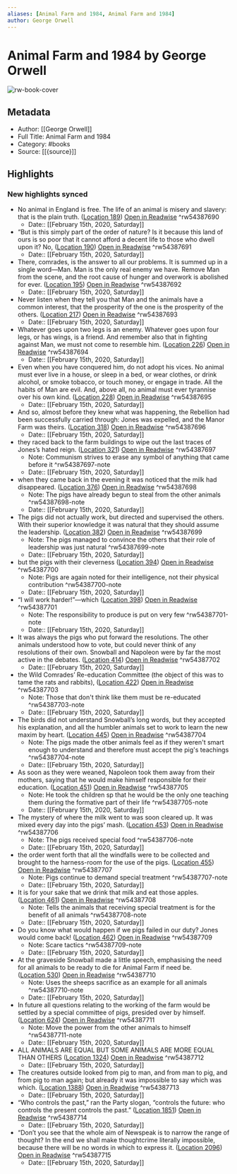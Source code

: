```yaml
---
aliases: [Animal Farm and 1984, Animal Farm and 1984]
author: George Orwell
---
```

# Animal Farm and 1984 by George Orwell

![rw-book-cover](https://images-na.ssl-images-amazon.com/images/I/41GNBHOYdgL._SL200_.jpg)

## Metadata
- Author: [[George Orwell]]
- Full Title: Animal Farm and 1984
- Category: #books
- Source: [[{source}]]

## Highlights
### New highlights synced
- No animal in England is free. The life of an animal is misery and slavery: that is the plain truth. ([Location 189](https://readwise.io/to_kindle?action=open&asin=B003ZX868W&location=189)) [Open in Readwise](https://readwise.io/open/54387690) ^rw54387690
    - Date:: [[February 15th, 2020, Saturday]]
- “But is this simply part of the order of nature? Is it because this land of ours is so poor that it cannot afford a decent life to those who dwell upon it? No, ([Location 190](https://readwise.io/to_kindle?action=open&asin=B003ZX868W&location=190)) [Open in Readwise](https://readwise.io/open/54387691) ^rw54387691
    - Date:: [[February 15th, 2020, Saturday]]
- There, comrades, is the answer to all our problems. It is summed up in a single word—Man. Man is the only real enemy we have. Remove Man from the scene, and the root cause of hunger and overwork is abolished for ever. ([Location 195](https://readwise.io/to_kindle?action=open&asin=B003ZX868W&location=195)) [Open in Readwise](https://readwise.io/open/54387692) ^rw54387692
    - Date:: [[February 15th, 2020, Saturday]]
- Never listen when they tell you that Man and the animals have a common interest, that the prosperity of the one is the prosperity of the others. ([Location 217](https://readwise.io/to_kindle?action=open&asin=B003ZX868W&location=217)) [Open in Readwise](https://readwise.io/open/54387693) ^rw54387693
    - Date:: [[February 15th, 2020, Saturday]]
- Whatever goes upon two legs is an enemy. Whatever goes upon four legs, or has wings, is a friend. And remember also that in fighting against Man, we must not come to resemble him. ([Location 226](https://readwise.io/to_kindle?action=open&asin=B003ZX868W&location=226)) [Open in Readwise](https://readwise.io/open/54387694) ^rw54387694
    - Date:: [[February 15th, 2020, Saturday]]
- Even when you have conquered him, do not adopt his vices. No animal must ever live in a house, or sleep in a bed, or wear clothes, or drink alcohol, or smoke tobacco, or touch money, or engage in trade. All the habits of Man are evil. And, above all, no animal must ever tyrannise over his own kind. ([Location 228](https://readwise.io/to_kindle?action=open&asin=B003ZX868W&location=228)) [Open in Readwise](https://readwise.io/open/54387695) ^rw54387695
    - Date:: [[February 15th, 2020, Saturday]]
- And so, almost before they knew what was happening, the Rebellion had been successfully carried through: Jones was expelled, and the Manor Farm was theirs. ([Location 318](https://readwise.io/to_kindle?action=open&asin=B003ZX868W&location=318)) [Open in Readwise](https://readwise.io/open/54387696) ^rw54387696
    - Date:: [[February 15th, 2020, Saturday]]
- they raced back to the farm buildings to wipe out the last traces of Jones’s hated reign. ([Location 321](https://readwise.io/to_kindle?action=open&asin=B003ZX868W&location=321)) [Open in Readwise](https://readwise.io/open/54387697) ^rw54387697
    - Note: Communism strives to erase any symbol of anything that came before it ^rw54387697-note
    - Date:: [[February 15th, 2020, Saturday]]
- when they came back in the evening it was noticed that the milk had disappeared. ([Location 376](https://readwise.io/to_kindle?action=open&asin=B003ZX868W&location=376)) [Open in Readwise](https://readwise.io/open/54387698) ^rw54387698
    - Note: The pigs have already begun to steal from the other animals ^rw54387698-note
    - Date:: [[February 15th, 2020, Saturday]]
- The pigs did not actually work, but directed and supervised the others. With their superior knowledge it was natural that they should assume the leadership. ([Location 382](https://readwise.io/to_kindle?action=open&asin=B003ZX868W&location=382)) [Open in Readwise](https://readwise.io/open/54387699) ^rw54387699
    - Note: The pigs managed to convince the others that their role of leadership was just natural ^rw54387699-note
    - Date:: [[February 15th, 2020, Saturday]]
- but the pigs with their cleverness ([Location 394](https://readwise.io/to_kindle?action=open&asin=B003ZX868W&location=394)) [Open in Readwise](https://readwise.io/open/54387700) ^rw54387700
    - Note: Pigs are again noted for their intelligence, not their physical contribution ^rw54387700-note
    - Date:: [[February 15th, 2020, Saturday]]
- “I will work harder!”—which ([Location 398](https://readwise.io/to_kindle?action=open&asin=B003ZX868W&location=398)) [Open in Readwise](https://readwise.io/open/54387701) ^rw54387701
    - Note: The responsibility to produce is put on very few ^rw54387701-note
    - Date:: [[February 15th, 2020, Saturday]]
- It was always the pigs who put forward the resolutions. The other animals understood how to vote, but could never think of any resolutions of their own. Snowball and Napoleon were by far the most active in the debates. ([Location 414](https://readwise.io/to_kindle?action=open&asin=B003ZX868W&location=414)) [Open in Readwise](https://readwise.io/open/54387702) ^rw54387702
    - Date:: [[February 15th, 2020, Saturday]]
- the Wild Comrades’ Re-education Committee (the object of this was to tame the rats and rabbits), ([Location 422](https://readwise.io/to_kindle?action=open&asin=B003ZX868W&location=422)) [Open in Readwise](https://readwise.io/open/54387703) ^rw54387703
    - Note: Those that don't think like them must be re-educated ^rw54387703-note
    - Date:: [[February 15th, 2020, Saturday]]
- The birds did not understand Snowball’s long words, but they accepted his explanation, and all the humbler animals set to work to learn the new maxim by heart. ([Location 445](https://readwise.io/to_kindle?action=open&asin=B003ZX868W&location=445)) [Open in Readwise](https://readwise.io/open/54387704) ^rw54387704
    - Note: The pigs made the otber animals feel as if they weren't smart enough to understand and therefore must accept the pig's teachings ^rw54387704-note
    - Date:: [[February 15th, 2020, Saturday]]
- As soon as they were weaned, Napoleon took them away from their mothers, saying that he would make himself responsible for their education. ([Location 451](https://readwise.io/to_kindle?action=open&asin=B003ZX868W&location=451)) [Open in Readwise](https://readwise.io/open/54387705) ^rw54387705
    - Note: He took the children sp that he would be the only one teaching them during the formative part of their life ^rw54387705-note
    - Date:: [[February 15th, 2020, Saturday]]
- The mystery of where the milk went to was soon cleared up. It was mixed every day into the pigs’ mash. ([Location 453](https://readwise.io/to_kindle?action=open&asin=B003ZX868W&location=453)) [Open in Readwise](https://readwise.io/open/54387706) ^rw54387706
    - Note: The pigs received special food ^rw54387706-note
    - Date:: [[February 15th, 2020, Saturday]]
- the order went forth that all the windfalls were to be collected and brought to the harness-room for the use of the pigs. ([Location 455](https://readwise.io/to_kindle?action=open&asin=B003ZX868W&location=455)) [Open in Readwise](https://readwise.io/open/54387707) ^rw54387707
    - Note: Pigs continue to demand special treatment ^rw54387707-note
    - Date:: [[February 15th, 2020, Saturday]]
- It is for your sake that we drink that milk and eat those apples. ([Location 461](https://readwise.io/to_kindle?action=open&asin=B003ZX868W&location=461)) [Open in Readwise](https://readwise.io/open/54387708) ^rw54387708
    - Note: Tells the animals that receiving special treatment is for the benefit of all animals ^rw54387708-note
    - Date:: [[February 15th, 2020, Saturday]]
- Do you know what would happen if we pigs failed in our duty? Jones would come back! ([Location 462](https://readwise.io/to_kindle?action=open&asin=B003ZX868W&location=462)) [Open in Readwise](https://readwise.io/open/54387709) ^rw54387709
    - Note: Scare tactics ^rw54387709-note
    - Date:: [[February 15th, 2020, Saturday]]
- At the graveside Snowball made a little speech, emphasising the need for all animals to be ready to die for Animal Farm if need be. ([Location 530](https://readwise.io/to_kindle?action=open&asin=B003ZX868W&location=530)) [Open in Readwise](https://readwise.io/open/54387710) ^rw54387710
    - Note: Uses the sheeps sacrifice as an example for all animals ^rw54387710-note
    - Date:: [[February 15th, 2020, Saturday]]
- In future all questions relating to the working of the farm would be settled by a special committee of pigs, presided over by himself. ([Location 624](https://readwise.io/to_kindle?action=open&asin=B003ZX868W&location=624)) [Open in Readwise](https://readwise.io/open/54387711) ^rw54387711
    - Note: Move the power from the other animals to himself ^rw54387711-note
    - Date:: [[February 15th, 2020, Saturday]]
- ALL ANIMALS ARE EQUAL BUT SOME ANIMALS ARE MORE EQUAL THAN OTHERS ([Location 1324](https://readwise.io/to_kindle?action=open&asin=B003ZX868W&location=1324)) [Open in Readwise](https://readwise.io/open/54387712) ^rw54387712
    - Date:: [[February 15th, 2020, Saturday]]
- The creatures outside looked from pig to man, and from man to pig, and from pig to man again; but already it was impossible to say which was which. ([Location 1388](https://readwise.io/to_kindle?action=open&asin=B003ZX868W&location=1388)) [Open in Readwise](https://readwise.io/open/54387713) ^rw54387713
    - Date:: [[February 15th, 2020, Saturday]]
- “Who controls the past,” ran the Party slogan, “controls the future: who controls the present controls the past.” ([Location 1851](https://readwise.io/to_kindle?action=open&asin=B003ZX868W&location=1851)) [Open in Readwise](https://readwise.io/open/54387714) ^rw54387714
    - Date:: [[February 15th, 2020, Saturday]]
- “Don’t you see that the whole aim of Newspeak is to narrow the range of thought? In the end we shall make thoughtcrime literally impossible, because there will be no words in which to express it. ([Location 2096](https://readwise.io/to_kindle?action=open&asin=B003ZX868W&location=2096)) [Open in Readwise](https://readwise.io/open/54387715) ^rw54387715
    - Date:: [[February 15th, 2020, Saturday]]
